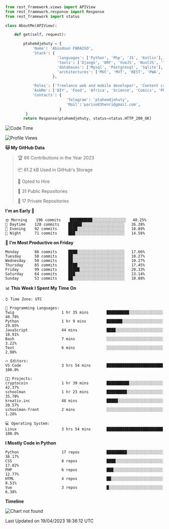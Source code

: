 ###
```python
from rest_framework.views import APIView
from rest_framework.response import Response
from rest_framework import status

class AboutMe(APIView):

    def get(self, request):

        ptahemdjehuty = {
            'Name': 'Abiodoun PARAISO',
            'Stack': {
                       'languages': ['Python', 'Php', 'JS', 'Kotlin'],
                       'tools': ['Django', 'DRF', 'VueJS', 'NuxtJS', 'Threejs' 'React', 'Kotlin', 'Electron'],
                       'databases': ['Mysql', 'Postgresql', 'Sqlite'],
                       'architectures': ['MVC', 'MVT', 'REST', 'PWA', 'SPA', 'MicroServices']
                     },

            'Roles': ['freelance web and mobile developer', 'Content creator', 'Teacher', 'Mentor'],
            'AskMe': ['DIY', 'Food', 'Africa', 'Science', 'Comics', 'Photography', 'Tech', 'Programming'],
            'Contacts': {
                           'Telegram': 'ptahemdjehuty',
                           'Mail':'pariso03henri@gmail.com',
                        }
         }
        return Response(ptahemdjehuty, status=status.HTTP_200_OK)

```                    

<!--START_SECTION:waka-->
![Code Time](http://img.shields.io/badge/Code%20Time-509%20hrs%2031%20mins-blue)

![Profile Views](http://img.shields.io/badge/Profile%20Views-1-blue)

**🐱 My GitHub Data** 

> 🏆 66 Contributions in the Year 2023
 > 
> 📦 61.2 kB Used in GitHub's Storage 
 > 
> 💼 Opted to Hire
 > 
> 📜 31 Public Repositories 
 > 
> 🔑 17 Private Repositories  
 > 
**I'm an Early 🐤** 

```text
🌞 Morning    196 commits    ██████████░░░░░░░░░░░░░░░   40.25% 
🌆 Daytime    128 commits    ██████░░░░░░░░░░░░░░░░░░░   26.28% 
🌃 Evening    92 commits     ████░░░░░░░░░░░░░░░░░░░░░   18.89% 
🌙 Night      71 commits     ███░░░░░░░░░░░░░░░░░░░░░░   14.58%

```
📅 **I'm Most Productive on Friday** 

```text
Monday       86 commits     ████░░░░░░░░░░░░░░░░░░░░░   17.66% 
Tuesday      50 commits     ██░░░░░░░░░░░░░░░░░░░░░░░   10.27% 
Wednesday    50 commits     ██░░░░░░░░░░░░░░░░░░░░░░░   10.27% 
Thursday     85 commits     ████░░░░░░░░░░░░░░░░░░░░░   17.45% 
Friday       99 commits     █████░░░░░░░░░░░░░░░░░░░░   20.33% 
Saturday     64 commits     ███░░░░░░░░░░░░░░░░░░░░░░   13.14% 
Sunday       53 commits     ██░░░░░░░░░░░░░░░░░░░░░░░   10.88%

```


📊 **This Week I Spent My Time On** 

```text
⌚︎ Time Zone: UTC

💬 Programming Languages: 
Twig                     1 hr 35 mins        ██████████░░░░░░░░░░░░░░░   40.78% 
Python                   1 hr 9 mins         ███████░░░░░░░░░░░░░░░░░░   29.65% 
JavaScript               44 mins             ████░░░░░░░░░░░░░░░░░░░░░   18.91% 
Bash                     7 mins              ░░░░░░░░░░░░░░░░░░░░░░░░░   3.22% 
Text                     6 mins              ░░░░░░░░░░░░░░░░░░░░░░░░░   2.98%

🔥 Editors: 
VS Code                  3 hrs 54 mins       █████████████████████████   100.0%

🐱‍💻 Projects: 
cryptocoin               1 hr 39 mins        ██████████░░░░░░░░░░░░░░░   42.37% 
schoolman                1 hr 23 mins        █████████░░░░░░░░░░░░░░░░   35.78% 
kreativ.inc              48 mins             █████░░░░░░░░░░░░░░░░░░░░   20.57% 
schoolman-front          2 mins              ░░░░░░░░░░░░░░░░░░░░░░░░░   1.28%

💻 Operating System: 
Linux                    3 hrs 54 mins       █████████████████████████   100.0%

```

**I Mostly Code in Python** 

```text
Python                   17 repos            █████████░░░░░░░░░░░░░░░░   36.17% 
CSS                      8 repos             ████░░░░░░░░░░░░░░░░░░░░░   17.02% 
PHP                      6 repos             ███░░░░░░░░░░░░░░░░░░░░░░   12.77% 
HTML                     4 repos             ██░░░░░░░░░░░░░░░░░░░░░░░   8.51% 
Vue                      3 repos             █░░░░░░░░░░░░░░░░░░░░░░░░   6.38%

```


**Timeline**

![Chart not found](https://raw.githubusercontent.com/ptahemdjehuty/ptahemdjehuty/main/charts/bar_graph.png) 


 Last Updated on 19/04/2023 18:36:12 UTC
<!--END_SECTION:waka-->
